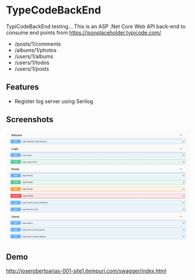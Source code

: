 
# TypeCodeBackEnd
TypiCodeBackEnd
testing...
This is an ASP .Net Core Web API back-end to consume end points from https://jsonplaceholder.typicode.com/

- /posts/1/comments
- /albums/1/photos
- /users/1/albums
- /users/1/todos
- /users/1/posts




## Features


- Register log server using Serilog


## Screenshots

![App Screenshot](https://github.com/joserobertoarias/TypiCodeBackEnd/blob/main/TypingCodeBackEnd/wwwroot/Content/Screenshot_1.jpg)


## Demo

http://joserobertoarias-001-site1.itempurl.com/swagger/index.html
